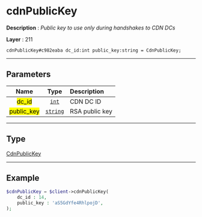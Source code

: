 # cdnPublicKey

**Description** : *Public key to use only during handshakes to CDN DCs*

**Layer** : 211

```tl
cdnPublicKey#c982eaba dc_id:int public_key:string = CdnPublicKey;
```

---

## Parameters

| Name | Type | Description |
| :---: | :---: | :--- |
| <mark>dc_id</mark> | [`int`](type/int) | CDN DC ID |
| <mark>public_key</mark> | [`string`](type/string) | RSA public key |

---

## Type

[CdnPublicKey](type/CdnPublicKey)

---

## Example

```php
$cdnPublicKey = $client->cdnPublicKey(
	dc_id : 14,
	public_key : 'aS5GdYfe4RhlpojD',
);
```